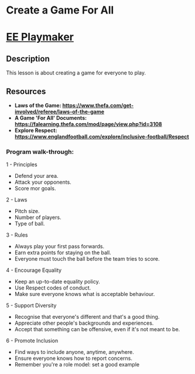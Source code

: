 <h1>Create a Game For All<h1>

[EE Playmaker](https://falearning.thefa.com/totara/dashboard/index.php) 

<h2>Description</h2>
This lesson is about creating a game for everyone to play.
<br />
  
<h2>Resources</h2>

- <b>Laws of the Game: https://www.thefa.com/get-involved/referee/laws-of-the-game</b>
- <b>A Game 'For All' Documents: https://falearning.thefa.com/mod/page/view.php?id=3108</b>
- <b>Explore Respect: https://www.englandfootball.com/explore/inclusive-football/Respect</b>

<h3>Program walk-through:</h2>

1 - Principles <br/>

   - Defend your area. <br/>
   - Attack your opponents. <br/>
   - Score mor goals. <br/>
  

2 - Laws <br/>

   - Pitch size. <br/>
   - Number of players. <br/>
   - Type of ball. <br/>
  
3 - Rules <br/>
      
   - Always play your first pass forwards. <br/>
   - Earn extra points for staying on the ball. <br/>
   - Everyone must touch the ball before the team tries to score. <br/>
  
4 - Encourage Equality <br/>
      
   - Keep an up-to-date equality policy. <br/>
   - Use Respect codes of conduct. <br/>
   - Make sure everyone knows what is acceptable behaviour. <br/>
  
5 - Support Diversity <br/>
      
   - Recognise that everyone's different and that's a good thing. <br/>
   - Appreciate other people's backgrounds and experiences. <br/>
   - Accept that something can be offensive, even if it's not meant to be. <br/>
  
6 - Promote Inclusion <br/>
      
   - Find ways to include anyone, anytime, anywhere. <br/>
   - Ensure everyone knows how to report concerns. <br/>
   - Remember you're a role model: set a good example <br/>
  
<!--
 ```diff
- text in red
+ text in green
! text in orange
# text in gray
@@ text in purple (and bold)@@
```
--!>



